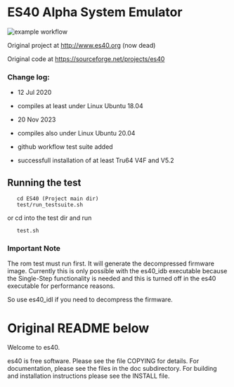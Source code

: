 # ES40 Alpha System Emulator

![example workflow](https://github.com/kreth/es40/actions/workflows/build-test-deploy.yml/badge.svg)

Original project at http://www.es40.org (now dead)

Original code at https://sourceforge.net/projects/es40

### Change log:

* 12 Jul 2020
* compiles at least under Linux Ubuntu 18.04

* 20 Nov 2023
* compiles also under Linux Ubuntu 20.04
* github workflow test suite added
* successfull installation of at least Tru64 V4F and V5.2


## Running the test
```
   cd ES40 (Project main dir)
   test/run_testsuite.sh
```
or cd into the test dir and run
```
   test.sh
```

### Important Note
The rom test must run first. It will generate the decompressed firmware image.
Currently this is only possible with the es40_idb executable because the Single-Step functionality
is needed and this is turned off in the es40 executable for performance reasons.

So use es40_idl if you need to decompress the firmware.

# Original README below

Welcome to es40.

es40 is free software. Please see the file COPYING for details.
For documentation, please see the files in the doc subdirectory.
For building and installation instructions please see the INSTALL file.
